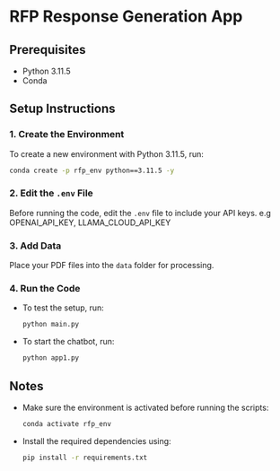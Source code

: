 
# RFP Response Generation App

## Prerequisites
- Python 3.11.5
- Conda

## Setup Instructions

### 1. Create the Environment
To create a new environment with Python 3.11.5, run:
```bash
conda create -p rfp_env python==3.11.5 -y
```

### 2. Edit the `.env` File
Before running the code, edit the `.env` file to include your API keys.
  e.g OPENAI_API_KEY, LLAMA_CLOUD_API_KEY
  
### 3. Add Data
Place your PDF files into the `data` folder for processing.

### 4. Run the Code
- To test the setup, run:
  ```bash
  python main.py
  ```
- To start the chatbot, run:
  ```bash
  python app1.py
  ```

## Notes
- Make sure the environment is activated before running the scripts:
  ```bash
  conda activate rfp_env
  ```
- Install the required dependencies using:
  ```bash
  pip install -r requirements.txt
  ```
